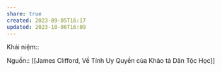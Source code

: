 ```yaml
---
share: true
created: 2023-09-05T16:17
updated: 2023-10-06T16:09
---
```

Khái niệm:: 

Nguồn:: [[James Clifford, Về Tính Uy Quyền của Khảo tả Dân Tộc Học]]

